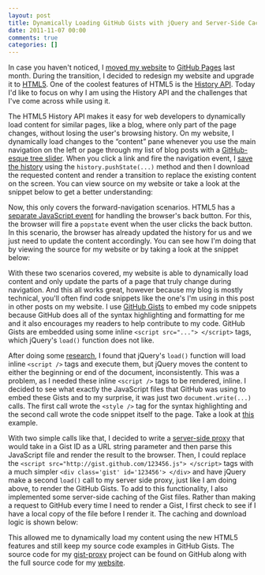 ```yaml
---
layout: post
title: Dynamically Loading GitHub Gists with jQuery and Server-Side Caching
date: 2011-11-07 00:00
comments: true
categories: []
---
```

<p>In case you haven't noticed, I <a href="http://mbmccormick.com/2011/10/ditching-wordpress-for-jekyll-and-github/" target="_blank">moved my website</a> to <a href="http://pages.github.com/" target="_blank">GitHub Pages</a> last month. During the transition, I decided to redesign my website and upgrade it to <a href="http://www.html5rocks.com/en/" target="_blank">HTML5</a>. One of the coolest features of HTML5 is the <a href="http://html5demos.com/history" target="_blank">History API</a>. Today I'd like to focus on why I am using the History API and the challenges that I've come across while using it.</p>

<p>The HTML5 History API makes it easy for web developers to dynamically load content for similar pages, like a blog, where only part of the page changes, without losing the user's browsing history. On my website, I dynamically load changes to the &ldquo;content&rdquo; pane whenever you use the main navigation on the left or page through my list of blog posts with a <a href="https://github.com/blog/760-the-tree-slider" target="_blank">GitHub-esque tree slider</a>. When you click a link and fire the navigation event, I <a href="https://developer.mozilla.org/en/DOM/Manipulating_the_browser_history#The_pushState().C2.A0method" target="_blank">save the history</a> using the <code>history.pushState(...)</code> method and then I download the requested content and render a transition to replace the existing content on the screen. You can view source on my website or take a look at the snippet below to get a better understanding:</p>

<script src="https://gist.github.com/1345302.js"> </script>


<p>Now, this only covers the forward-navigation scenarios. HTML5 has a <a href="https://developer.mozilla.org/en/DOM/Manipulating_the_browser_history#The_popstate_event" target="_blank">separate JavaScript event</a> for handling the browser's back button. For this, the browser will fire a <code>popstate</code> event when the user clicks the back button. In this scenario, the browser has already updated the history for us and we just need to update the content accordingly. You can see how I'm doing that by viewing the source for my website or by taking a look at the snippet below:</p>

<script src="https://gist.github.com/1345316.js"> </script>


<p>With these two scenarios covered, my website is able to dynamically load content and only update the parts of a page that truly change during navigation. And this all works great, however because my blog is mostly technical, you'll often find code snippets like the one's I'm using in this post in other posts on my website. I use <a href="https://gist.github.com/" target="_blank">GitHub Gists</a> to embed my code snippets because GitHub does all of the syntax highlighting and formatting for me and it also encourages my readers to help contribute to my code. GitHub Gists are embedded using some inline <code>&lt;script src="..."> &lt;/script></code> tags, which jQuery's <code>load()</code> function does not like.</p>

<p>After doing some <a href="http://stackoverflow.com/questions/889967/jquery-load-call-doesnt-execute-javascript-in-loaded-html-file" target="_blank">research</a>, I found that jQuery's <code>load()</code> function will load inline <code>&lt;script /></code> tags and execute them, but jQuery moves the content to either the beginning or end of the document, inconsistently. This was a problem, as I needed these inline <code>&lt;script /></code> tags to be rendered, inline. I decided to see what exactly the JavaScript files that GitHub was using to embed these Gists and to my surprise, it was just two <code>document.write(...)</code> calls. The first call wrote the <code>&lt;style /></code> tag for the syntax highlighting and the second call wrote the code snippet itself to the page. Take a look at <a href="https://gist.github.com/1345302.js" target="_blank">this</a> example.</p>

<p>With two simple calls like that, I decided to write a <a href="https://github.com/mbmccormick/gist-proxy" target="_blank">server-side proxy</a> that would take in a Gist ID as a URL string parameter and then parse this JavaScript file and render the result to the browser. Then, I could replace the <code>&lt;script src="http://gist.github.com/123456.js"> &lt;/script></code> tags with a much simpler <code>&lt;div class='gist' id='123456'> &lt;/div></code> and have jQuery make a second <code>load()</code> call to my server side proxy, just like I am doing above, to render the GitHub Gists. To add to this functionality, I also implemented some server-side caching of the Gist files. Rather than making a request to GitHub every time I need to render a Gist, I first check to see if I have a local copy of the file before I render it. The caching and download logic is shown below:</p>

<script src="https://gist.github.com/1345367.js"> </script>


<p>This allowed me to dynamically load my content using the new HTML5 features and still keep my source code examples in GitHub Gists. The source code for my <a href="https://github.com/mbmccormick/gist-proxy" target="_blank">gist-proxy</a> project can be found on GitHub along with the full source code for my <a href="https://github.com/mbmccormick/mbmccormick.github.com" target="_blank">website</a>.</p>

